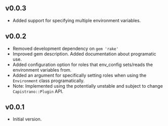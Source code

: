v0.0.3
------

* Added support for specifying multiple environment variables.

v0.0.2
------

* Removed development dependency on `gem 'rake'`
* Improved gem description. Added documentation about programatic use.
* Added configuration option for roles that env_config sets/reads the
    environment variables from.
* Added an argument for specifically setting roles when using the `Environment`
    class programatically.
* Note: Implemented using the potentially unstable and subject to change
    `Capistrano::Plugin` API.

v0.0.1
------

* Initial version.
